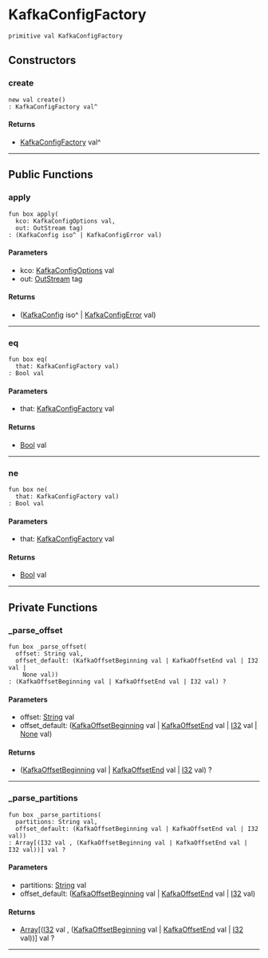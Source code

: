 # KafkaConfigFactory

```pony
primitive val KafkaConfigFactory
```

## Constructors

### create

```pony
new val create()
: KafkaConfigFactory val^
```

#### Returns

* [KafkaConfigFactory](pony-kafka-KafkaConfigFactory) val^

---

## Public Functions

### apply

```pony
fun box apply(
  kco: KafkaConfigOptions val,
  out: OutStream tag)
: (KafkaConfig iso^ | KafkaConfigError val)
```
#### Parameters

*   kco: [KafkaConfigOptions](pony-kafka-KafkaConfigOptions) val
*   out: [OutStream](builtin-OutStream) tag

#### Returns

* ([KafkaConfig](pony-kafka-KafkaConfig) iso^ | [KafkaConfigError](pony-kafka-KafkaConfigError) val)

---

### eq

```pony
fun box eq(
  that: KafkaConfigFactory val)
: Bool val
```
#### Parameters

*   that: [KafkaConfigFactory](pony-kafka-KafkaConfigFactory) val

#### Returns

* [Bool](builtin-Bool) val

---

### ne

```pony
fun box ne(
  that: KafkaConfigFactory val)
: Bool val
```
#### Parameters

*   that: [KafkaConfigFactory](pony-kafka-KafkaConfigFactory) val

#### Returns

* [Bool](builtin-Bool) val

---

## Private Functions

### _parse_offset

```pony
fun box _parse_offset(
  offset: String val,
  offset_default: (KafkaOffsetBeginning val | KafkaOffsetEnd val | I32 val | 
    None val))
: (KafkaOffsetBeginning val | KafkaOffsetEnd val | I32 val) ?
```
#### Parameters

*   offset: [String](builtin-String) val
*   offset_default: ([KafkaOffsetBeginning](pony-kafka-KafkaOffsetBeginning) val | [KafkaOffsetEnd](pony-kafka-KafkaOffsetEnd) val | [I32](builtin-I32) val | 
    [None](builtin-None) val)

#### Returns

* ([KafkaOffsetBeginning](pony-kafka-KafkaOffsetBeginning) val | [KafkaOffsetEnd](pony-kafka-KafkaOffsetEnd) val | [I32](builtin-I32) val) ?

---

### _parse_partitions

```pony
fun box _parse_partitions(
  partitions: String val,
  offset_default: (KafkaOffsetBeginning val | KafkaOffsetEnd val | I32 val))
: Array[(I32 val , (KafkaOffsetBeginning val | KafkaOffsetEnd val | I32 val))] val ?
```
#### Parameters

*   partitions: [String](builtin-String) val
*   offset_default: ([KafkaOffsetBeginning](pony-kafka-KafkaOffsetBeginning) val | [KafkaOffsetEnd](pony-kafka-KafkaOffsetEnd) val | [I32](builtin-I32) val)

#### Returns

* [Array](builtin-Array)\[([I32](builtin-I32) val , ([KafkaOffsetBeginning](pony-kafka-KafkaOffsetBeginning) val | [KafkaOffsetEnd](pony-kafka-KafkaOffsetEnd) val | [I32](builtin-I32) val))\] val ?

---

